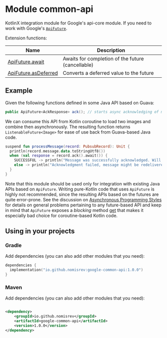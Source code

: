 # Module common-api

KotlinX integration module for Google's api-core module. If you need to work with
Google's [`ApiFuture`](https://cloud.google.com/java/docs/reference/api-common/latest/com.google.api.core.ApiFutures).

Extension functions:

| **Name**                 | **Description**                                   
|--------------------------|---------------------------------------------------
| [ApiFuture.await]()      | Awaits for completion of the future (cancellable) 
| [ApiFuture.asDeferred]() | Converts a deferred value to the future           

## Example

Given the following functions defined in some Java API based on Guava:

```java
public ApiFuture<AckResponse> ack(); // starts async acknowledging of message
```

We can consume this API from Kotlin coroutine to load two images and combine then asynchronously.
The resulting function returns `ListenableFuture<Image>` for ease of use back from Guava-based Java code.

```kotlin
suspend fun processMessage(record: PubsubRecord): Unit {
  println(record.message.data.toStringUtf8())
  when (val response = record.ack().await()) {
    SUCCESSFUL -> println("Message was successfully acknowledged. Will not be redelivered.")
    else -> println("Acknowledgment failed, message might be redelivered.")
  }
}
```

Note that this module should be used only for integration with existing Java APIs based on `ApiFuture`.
Writing pure-Kotlin code that uses `ApiFuture` is highly not recommended, since the resulting APIs based
on the futures are quite error-prone. See the discussion on
[Asynchronous Programming Styles](https://github.com/Kotlin/kotlin-coroutines/blob/master/kotlin-coroutines-informal.md#asynchronous-programming-styles)
for details on general problems pertaining to any future-based API and keep in mind that `ApiFuture` exposes
a _blocking_ method [get](https://docs.oracle.com/javase/8/docs/api/java/util/concurrent/Future.html#get--) that makes
it especially bad choice for coroutine-based Kotlin code.

## Using in your projects

### Gradle

Add dependencies (you can also add other modules that you need):

```kotlin
dependencies {
  implementation("io.github.nomisrev:google-common-api:1.0.0")
}
```

### Maven

Add dependencies (you can also add other modules that you need):

```xml

<dependency>
    <groupId>io.github.nomisrev</groupId>
    <artifactId>google-common-api</artifactId>
    <version>1.0.0</version>
</dependency>
```
